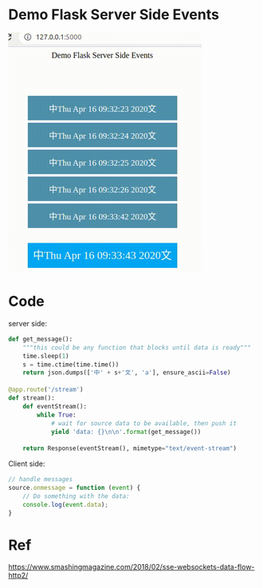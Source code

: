 # Demo Flask Server Side Events
![](./screenshot/demo.gif)

# Code
server side:
```python
def get_message():
    """this could be any function that blocks until data is ready"""
    time.sleep(1)
    s = time.ctime(time.time())
    return json.dumps(['中' + s+'文', 'a'], ensure_ascii=False)

@app.route('/stream')
def stream():
    def eventStream():
        while True:
            # wait for source data to be available, then push it
            yield 'data: {}\n\n'.format(get_message())

    return Response(eventStream(), mimetype="text/event-stream")
```

Client side:
```javascript
// handle messages
source.onmessage = function (event) {
    // Do something with the data:
    console.log(event.data);
}
```

# Ref
https://www.smashingmagazine.com/2018/02/sse-websockets-data-flow-http2/